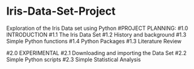 # Iris-Data-Set-Project
Exploration of the Iris Data set using Python
#PROJECT PLANNING:
  #1.0 INTRODUCTION
    #1.1 The Iris Data Set
    #1.2 History and background
    #1.3 Simple Python functions
    #1.4 Python Packages
    #1.3 Literature Review
    
  #2.0 EXPERIMENTAL
    #2.1 Downloading and importing the Data Set
    #2.2 Simple Python scripts
    #2.3 Simple Statistical Analysis
